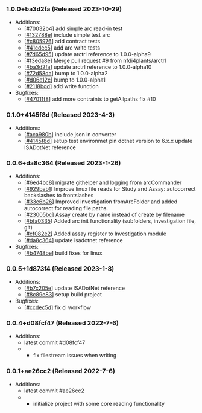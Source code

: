 ### 1.0.0+ba3d2fa (Released 2023-10-29)
* Additions:
    * [[#70032b4](https://github.com/nfdi4plants/ARCtrl.NET/commit/70032b47f82a1177895d89ec314e44c357f95d0a)] add simple arc read-in test
    * [[#132788e](https://github.com/nfdi4plants/ARCtrl.NET/commit/132788efe421ceb23526c40e7c2dceac5f1ded3f)] include simple test arc
    * [[#c805976](https://github.com/nfdi4plants/ARCtrl.NET/commit/c80597620132a916d2fe05c8214e3cd58ec8c9e0)] add contract tests
    * [[#41cdec5](https://github.com/nfdi4plants/ARCtrl.NET/commit/41cdec556c6f4d2d460bca25723a36fdd88706b9)] add arc write tests
    * [[#7d65d95](https://github.com/nfdi4plants/ARCtrl.NET/commit/7d65d9595eded9390e842ac52c7bd1e9aea27356)] update arctrl reference to 1.0.0-alpha9
    * [[#f3eda8e](https://github.com/nfdi4plants/ARCtrl.NET/commit/f3eda8e96a3a7791288c1b5975050742c1d803d9)] Merge pull request #9 from nfdi4plants/arctrl
    * [[#ba3d2fa](https://github.com/nfdi4plants/ARCtrl.NET/commit/ba3d2fabe007d9ca2c8e07b62d02ddc5264306d0)] update arctrl reference to 1.0.0-alpha10
    * [[#72d58da](https://github.com/nfdi4plants/ARCtrl.NET/commit/72d58daddfdbe03f707db03bfc4edc6801dbd51b)] bump to 1.0.0-alpha2
    * [[#d06e12c](https://github.com/nfdi4plants/ARCtrl.NET/commit/d06e12cb08726cdd349ab2d77db4fe1314271cca)] bump to 1.0.0-alpha1
    * [[#2118bdd](https://github.com/nfdi4plants/ARCtrl.NET/commit/2118bdd326281ba955c755d77d562fa070ba9f7b)] add write function
* Bugfixes:
    * [[#47011f8](https://github.com/nfdi4plants/ARCtrl.NET/commit/47011f8d30f3d72d927f4540a9515e55c0028f22)] add more contraints to getAllpaths fix #10

### 0.1.0+4145f8d (Released 2023-4-3)
* Additions:
    * [[#aca980b](https://github.com/nfdi4plants/arcIO.NET/commit/aca980bef59e7b6b17b8376e83b5177cf3f442d1)] include json in converter
    * [[#4145f8d](https://github.com/nfdi4plants/arcIO.NET/commit/4145f8dee6642bfef7384370750503a9d8a433a0)] setup test environmet pin dotnet version to 6.x.x update ISADotNet reference

### 0.0.6+da8c364 (Released 2023-1-26)
* Additions:
    * [[#6ed4bc8](https://github.com/nfdi4plants/arcIO.NET/commit/6ed4bc840dc09e2f8dd348a79241eb64c7de8d5c)] migrate githelper and logging from arcCommander
    * [[#929bab1](https://github.com/nfdi4plants/arcIO.NET/commit/929bab19595e511d96367a09945fab943638c13e)] Improve linux file reads for Study and Assay: autocorrect backslashes to frontslashes
    * [[#33e6b26](https://github.com/nfdi4plants/arcIO.NET/commit/33e6b267d3ec7d18274a47e2e8420b1a258af67a)] Improved investigation fromArcFolder and added autocorrect for reading file paths.
    * [[#23005bc](https://github.com/nfdi4plants/arcIO.NET/commit/23005bce740a7f0a4cd1f2d36c372d556282069f)] Assay create by name instead of create by filename
    * [[#bfa0335](https://github.com/nfdi4plants/arcIO.NET/commit/bfa0335cd7607d8fd471080f37e4eaffde7eb2bc)] Added arc init functionality (subfolders, investigation file, git)
    * [[#cf082e2](https://github.com/nfdi4plants/arcIO.NET/commit/cf082e2842f21b01503b453e3d17dde308bb8b16)] Added assay register to Investigation module
    * [[#da8c364](https://github.com/nfdi4plants/arcIO.NET/commit/da8c36448bec084fec3fc5fe7a08d6aa55a92521)] update isadotnet reference
* Bugfixes:
    * [[#b4748be](https://github.com/nfdi4plants/arcIO.NET/commit/b4748bef60b91b2dc148fe4d3018733f5e810790)] build fixes for linux

### 0.0.5+1d873f4 (Released 2023-1-8)
* Additions:
    * [[#b7c205e](https://github.com/nfdi4plants/arcIO.NET/commit/b7c205e6dd6a219d1c3f9b4dbe8ca7d1883785f2)] update ISADotNet reference
    * [[#8c89e83](https://github.com/nfdi4plants/arcIO.NET/commit/8c89e830409219fa8335a74704cf2ec89d35be3f)] setup build project
* Bugfixes:
    * [[#ccdec5d](https://github.com/nfdi4plants/arcIO.NET/commit/ccdec5d2610790f8bf73ae6bff769f63f0397643)] fix ci workflow

### 0.0.4+d08fcf47 (Released 2022-7-6)
* Additions:
    * latest commit #d08fcf47
    * 	* fix filestream issues when writing

### 0.0.1+ae26cc2 (Released 2022-7-6)
* Additions:
    * latest commit #ae26cc2
    * 	* initialize project with some core reading functionality

